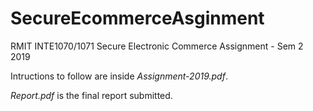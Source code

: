 # SecureEcommerceAsginment
RMIT INTE1070/1071 Secure Electronic Commerce Assignment - Sem 2 2019

Intructions to follow are inside *Assignment-2019.pdf*.

*Report.pdf* is the final report submitted.